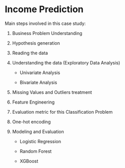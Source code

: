 # Income Prediction

Main steps involved in this case study:

1) Business Problem Understanding

2) Hypothesis generation

3) Reading the data

4) Understanding the data (Exploratory Data Analysis)

    - Univariate Analysis

    - Bivariate Analysis
5) Missing Values and Outliers treatment

6) Feature Engineering

7) Evaluation metric for this Classification Problem

8) One-hot encoding

9) Modeling and Evaluation

    - Logistic Regression

    - Random Forest

    - XGBoost




